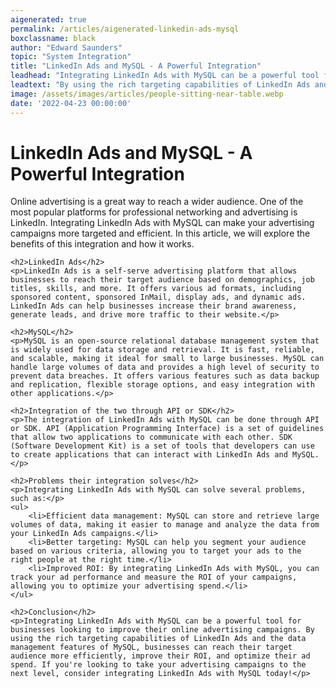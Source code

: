 ```yaml
---
aigenerated: true
permalink: /articles/aigenerated-linkedin-ads-mysql
boxclassname: black
author: "Edward Saunders"
topic: "System Integration"
title: "LinkedIn Ads and MySQL - A Powerful Integration"
leadhead: "Integrating LinkedIn Ads with MySQL can be a powerful tool for businesses looking to improve their online advertising campaigns"
leadtext: "By using the rich targeting capabilities of LinkedIn Ads and the data management features of MySQL, businesses can reach their target audience more efficiently, improve their ROI, and optimize their ad spend. If you're looking to take your advertising campaigns to the next level, consider integrating LinkedIn Ads with MySQL today!"
image: /assets/images/articles/people-sitting-near-table.webp
date: '2022-04-23 00:00:00'
---
```

<div class="arttext">	<h1>LinkedIn Ads and MySQL - A Powerful Integration</h1>
	<p>Online advertising is a great way to reach a wider audience. One of the most popular platforms for professional networking and advertising is LinkedIn. Integrating LinkedIn Ads with MySQL can make your advertising campaigns more targeted and efficient. In this article, we will explore the benefits of this integration and how it works.</p>

	<h2>LinkedIn Ads</h2>
	<p>LinkedIn Ads is a self-serve advertising platform that allows businesses to reach their target audience based on demographics, job titles, skills, and more. It offers various ad formats, including sponsored content, sponsored InMail, display ads, and dynamic ads. LinkedIn Ads can help businesses increase their brand awareness, generate leads, and drive more traffic to their website.</p>

	<h2>MySQL</h2>
	<p>MySQL is an open-source relational database management system that is widely used for data storage and retrieval. It is fast, reliable, and scalable, making it ideal for small to large businesses. MySQL can handle large volumes of data and provides a high level of security to prevent data breaches. It offers various features such as data backup and replication, flexible storage options, and easy integration with other applications.</p>

	<h2>Integration of the two through API or SDK</h2>
	<p>The integration of LinkedIn Ads with MySQL can be done through API or SDK. API (Application Programming Interface) is a set of guidelines that allow two applications to communicate with each other. SDK (Software Development Kit) is a set of tools that developers can use to create applications that can interact with LinkedIn Ads and MySQL.</p>

	<h2>Problems their integration solves</h2>
	<p>Integrating LinkedIn Ads with MySQL can solve several problems, such as:</p>
	<ul>
		<li>Efficient data management: MySQL can store and retrieve large volumes of data, making it easier to manage and analyze the data from your LinkedIn Ads campaigns.</li>
		<li>Better targeting: MySQL can help you segment your audience based on various criteria, allowing you to target your ads to the right people at the right time.</li>
		<li>Improved ROI: By integrating LinkedIn Ads with MySQL, you can track your ad performance and measure the ROI of your campaigns, allowing you to optimize your advertising spend.</li>
	</ul>

	<h2>Conclusion</h2>
	<p>Integrating LinkedIn Ads with MySQL can be a powerful tool for businesses looking to improve their online advertising campaigns. By using the rich targeting capabilities of LinkedIn Ads and the data management features of MySQL, businesses can reach their target audience more efficiently, improve their ROI, and optimize their ad spend. If you're looking to take your advertising campaigns to the next level, consider integrating LinkedIn Ads with MySQL today!</p>
</div>